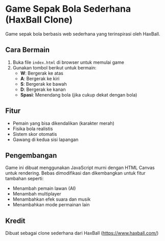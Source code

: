 # Game Sepak Bola Sederhana (HaxBall Clone)

Game sepak bola berbasis web sederhana yang terinspirasi oleh HaxBall.

## Cara Bermain

1. Buka file `index.html` di browser untuk memulai game
2. Gunakan tombol berikut untuk bermain:
   - **W**: Bergerak ke atas
   - **A**: Bergerak ke kiri
   - **S**: Bergerak ke bawah
   - **D**: Bergerak ke kanan
   - **Spasi**: Menendang bola (jika cukup dekat dengan bola)

## Fitur

- Pemain yang bisa dikendalikan (karakter merah)
- Fisika bola realistis
- Sistem skor otomatis
- Gawang di kedua sisi lapangan

## Pengembangan

Game ini dibuat menggunakan JavaScript murni dengan HTML Canvas untuk rendering.
Bebas dimodifikasi dan dikembangkan untuk fitur tambahan seperti:

- Menambah pemain lawan (AI)
- Menambah multiplayer
- Menambahkan efek suara dan musik
- Menambahkan mode permainan lain

## Kredit

Dibuat sebagai clone sederhana dari HaxBall (https://www.haxball.com/)
